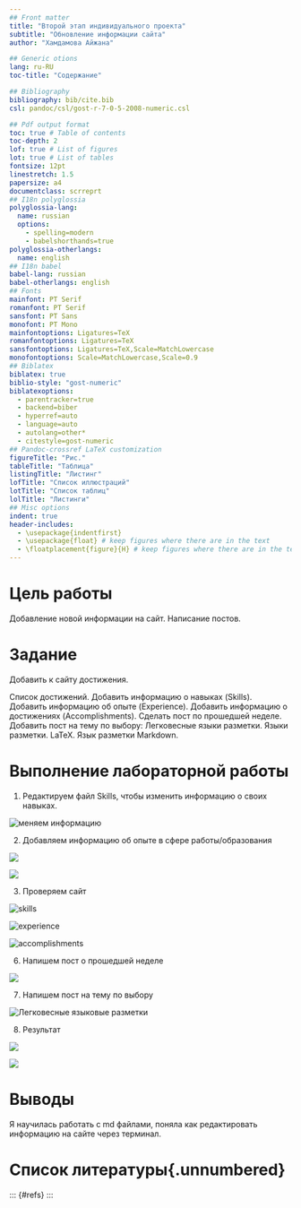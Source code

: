 ```yaml
---
## Front matter
title: "Второй этап индивидуального проекта"
subtitle: "Обновление информации сайта"
author: "Хамдамова Айжана"

## Generic otions
lang: ru-RU
toc-title: "Содержание"

## Bibliography
bibliography: bib/cite.bib
csl: pandoc/csl/gost-r-7-0-5-2008-numeric.csl

## Pdf output format
toc: true # Table of contents
toc-depth: 2
lof: true # List of figures
lot: true # List of tables
fontsize: 12pt
linestretch: 1.5
papersize: a4
documentclass: scrreprt
## I18n polyglossia
polyglossia-lang:
  name: russian
  options:
	- spelling=modern
	- babelshorthands=true
polyglossia-otherlangs:
  name: english
## I18n babel
babel-lang: russian
babel-otherlangs: english
## Fonts
mainfont: PT Serif
romanfont: PT Serif
sansfont: PT Sans
monofont: PT Mono
mainfontoptions: Ligatures=TeX
romanfontoptions: Ligatures=TeX
sansfontoptions: Ligatures=TeX,Scale=MatchLowercase
monofontoptions: Scale=MatchLowercase,Scale=0.9
## Biblatex
biblatex: true
biblio-style: "gost-numeric"
biblatexoptions:
  - parentracker=true
  - backend=biber
  - hyperref=auto
  - language=auto
  - autolang=other*
  - citestyle=gost-numeric
## Pandoc-crossref LaTeX customization
figureTitle: "Рис."
tableTitle: "Таблица"
listingTitle: "Листинг"
lofTitle: "Список иллюстраций"
lotTitle: "Список таблиц"
lolTitle: "Листинги"
## Misc options
indent: true
header-includes:
  - \usepackage{indentfirst}
  - \usepackage{float} # keep figures where there are in the text
  - \floatplacement{figure}{H} # keep figures where there are in the text
---
```


# Цель работы

Добавление новой информации на сайт. Написание постов. 

# Задание

Добавить к сайту достижения.

Список достижений.
Добавить информацию о навыках (Skills).
Добавить информацию об опыте (Experience).
Добавить информацию о достижениях (Accomplishments).
Сделать пост по прошедшей неделе.
Добавить пост на тему по выбору:
Легковесные языки разметки.
Языки разметки. LaTeX.
Язык разметки Markdown.


# Выполнение лабораторной работы

1. Редактируем файл Skills, чтобы изменить информацию о своих навыках. 

![меняем информацию](image/1.png)

2. Добавляем информацию об опыте в сфере работы/образования

![](image/2.png)

![](image/3.png)

3. Проверяем сайт 

![skills](image/4.png)

![experience](image/5.png)

![accomplishments](image/6.png)

6. Напишем пост о прошедшей неделе

![](image/7.png)

7. Напишем пост на тему по выбору

![Легковесные языковые разметки](image/8.png)

8. Результат 

![](image/9.png)

![](image/10.png)

# Выводы

Я научилась работать с md файлами, поняла как редактировать информацию на сайте через терминал.

# Список литературы{.unnumbered}

::: {#refs}
:::
